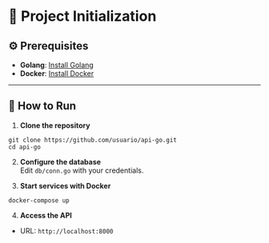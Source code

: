 # 🚀 Project Initialization

## ⚙️ Prerequisites
- **Golang**: [Install Golang](https://go.dev/doc/install)  
- **Docker**: [Install Docker](https://www.docker.com/products/docker-desktop)

---

## 🏃 How to Run

1. **Clone the repository**
```shell
git clone https://github.com/usuario/api-go.git
cd api-go
```

2. **Configure the database**  
Edit `db/conn.go` with your credentials.

3. **Start services with Docker**
```shell
docker-compose up
```

4. **Access the API**
- URL: `http://localhost:8000`

